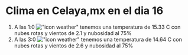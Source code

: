 # Clima en Celaya,mx en el dia 16

1. A las 1:0 !["icon weather"](http://openweathermap.org/img/w/04n.png) tenemos una temperatura de 15.33 C con nubes rotas y  vientos de 2.1 y nubosidad al 75%
1. A las 3:0 !["icon weather"](http://openweathermap.org/img/w/04n.png) tenemos una temperatura de 14.64 C con nubes rotas y  vientos de 2.6 y nubosidad al 75%
